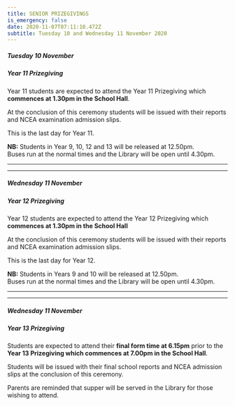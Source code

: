 ```yaml
---
title: SENIOR PRIZEGIVINGS
is_emergency: false
date: 2020-11-07T07:11:10.472Z
subtitle: Tuesday 10 and Wednesday 11 November 2020
---
```

##### Tuesday 10 November 
##### **Year 11 Prizegiving**

Year 11 students are expected to attend the Year 11 Prizegiving which **commences at 1.30pm in the School Hall**.

At the conclusion of this ceremony students will be issued with their reports and NCEA examination admission slips.

This is the last day for Year 11.

**NB:** Students in Year 9, 10, 12 and 13 will be released at 12.50pm.  
Buses run at the normal times and the Library will be open until 4.30pm.

______________________
______________________

##### Wednesday 11 November  
##### **Year 12 Prizegiving**

Year 12 students are expected to attend the Year 12 Prizegiving which **commences at 1.30pm in the School Hall**

At the conclusion of this ceremony students will be issued with their reports and NCEA examination admission slips.

This is the last day for Year 12.

**NB:** Students in Years 9 and 10 will be released at 12.50pm.  
Buses run at the normal times and the Library will be open until 4.30pm.

_____________________________
_____________________________

##### Wednesday 11 November  
##### **Year 13 Prizegiving**

Students are expected to attend their **final form time at 6.15pm** prior to the **Year 13 Prizegiving which commences at 7.00pm in the School Hall**.

Students will be issued with their final school reports and NCEA admission slips at the conclusion of this ceremony.

Parents are reminded that supper will be served in the Library for those wishing to attend.